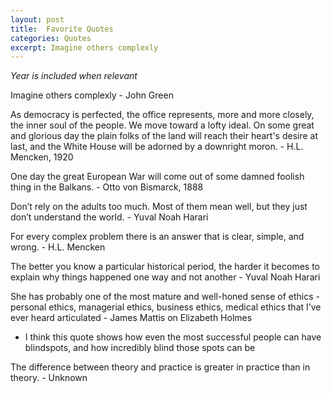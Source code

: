 ```yaml
---
layout: post
title:  Favorite Quotes
categories: Quotes
excerpt: Imagine others complexly
---
```


*Year is included when relevant*

Imagine others complexly - John Green

As democracy is perfected, the office represents, more and more closely, the inner soul of the people. We move toward a lofty ideal. On some great and glorious day the plain folks of the land will reach their heart's desire at last, and the White House will be adorned by a downright moron. - H.L. Mencken, 1920

One day the great European War will come out of some damned foolish thing in the Balkans. - Otto von Bismarck, 1888

Don’t rely on the adults too much. Most of them mean well, but they just don’t understand the world. - Yuval Noah Harari

For every complex problem there is an answer that is clear, simple, and wrong. - H.L. Mencken

The better you know a particular historical period, the harder it becomes to explain why things happened one way and not another - Yuval Noah Harari

She has probably one of the most mature and well-honed sense of ethics - personal ethics, managerial ethics, business ethics, medical ethics that I’ve ever heard articulated - James Mattis on Elizabeth Holmes
 - I think this quote shows how even the most successful people can have blindspots, and how incredibly blind those spots can be

The difference between theory and practice is greater in practice than in theory. - Unknown